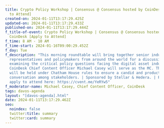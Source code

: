 ```yaml
---
title: Crypto Policy Workshop | Consensus @ Consensus hosted by CoinDesk [Apply
  to Attend]
created-on: 2024-01-11T13:17:29.425Z
updated-on: 2024-01-11T13:17:29.433Z
published-on: 2024-01-11T13:17:29.444Z
f_title-of-event: Crypto Policy Workshop | Consensus @ Consensus hosted by
  CoinDesk [Apply to Attend]
f_time: 8 AM - 10 AM
f_time-start: 2024-01-16T09:00:29.452Z
f_day: Tue
f_description: "This morning roundtable will bring together senior industry
  representatives and policymakers from around the world for a discussion
  examining the critical policy questions facing the digital asset industry.
  CoinDesk Chief Content Officer Michael Casey will serve as the MC. The event
  will be held under Chatham House rules to ensure a candid and productive
  conversation among stakeholders. | Sponsored by Stellar & Hedera. | Please,
  apply to attend here: https://cvent.me/YeRYw5"
f_moderator-name: Michael Casey, Chief Content Officer, CoinDesk
tags: davos-agenda
layout: "[davos-agenda].html"
date: 2024-01-11T13:17:29.462Z
seo:
  noindex: false
  twitter:title: summary
  twitter:card: summary
---
```

